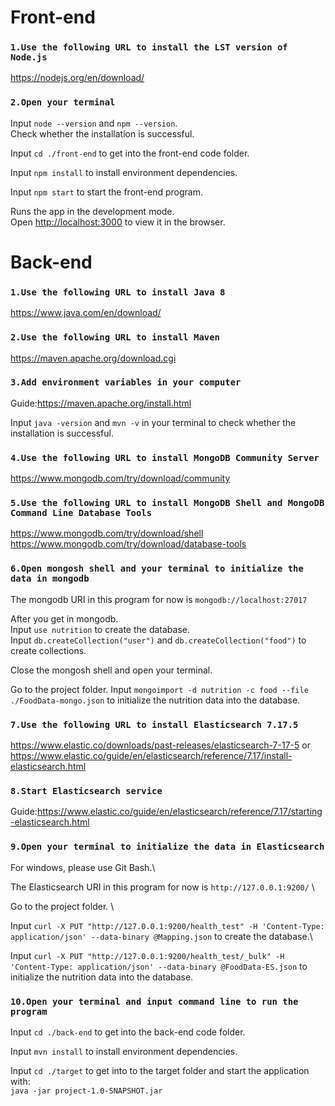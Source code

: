 # Front-end

### `1.Use the following URL to install the LST version of Node.js`

https://nodejs.org/en/download/

### `2.Open your terminal`

Input `node --version` and `npm --version`.\
Check whether the installation is successful.

Input `cd ./front-end` to get into the front-end code folder.

Input `npm install` to install environment dependencies.

Input `npm start` to start the front-end program.

Runs the app in the development mode.\
Open [http://localhost:3000](http://localhost:3000) to view it in the browser.

# Back-end

### `1.Use the following URL to install Java 8`

https://www.java.com/en/download/


### `2.Use the following URL to install Maven`

https://maven.apache.org/download.cgi

### `3.Add environment variables in your computer`
Guide:https://maven.apache.org/install.html


Input `java -version` and `mvn -v` in your terminal to check whether the installation is successful.

### `4.Use the following URL to install MongoDB Community Server`
https://www.mongodb.com/try/download/community

### `5.Use the following URL to install MongoDB Shell and MongoDB Command Line Database Tools`
https://www.mongodb.com/try/download/shell \
https://www.mongodb.com/try/download/database-tools

### `6.Open mongosh shell and your terminal to initialize the data in mongodb`
The mongodb URI in this program for now is `mongodb://localhost:27017` 

After you get in mongodb.\
Input `use nutrition` to create the database.\
Input `db.createCollection("user")` and `db.createCollection("food")` to create collections.

Close the mongosh shell and open your terminal.

Go to the project folder. 
Input `mongoimport -d nutrition -c food --file ./FoodData-mongo.json` to initialize the nutrition data into the database.

### `7.Use the following URL to install Elasticsearch 7.17.5`
https://www.elastic.co/downloads/past-releases/elasticsearch-7-17-5
or https://www.elastic.co/guide/en/elasticsearch/reference/7.17/install-elasticsearch.html

### `8.Start Elasticsearch service`
Guide:https://www.elastic.co/guide/en/elasticsearch/reference/7.17/starting-elasticsearch.html

### `9.Open your terminal to initialize the data in Elasticsearch`
For windows, please use Git Bash.\

The Elasticsearch URI in this program for now is `http://127.0.0.1:9200/` \

Go to the project folder. \

Input `curl -X PUT "http://127.0.0.1:9200/health_test" -H 'Content-Type: application/json' --data-binary @Mapping.json` to create the database.\

Input `curl -X PUT "http://127.0.0.1:9200/health_test/_bulk" -H 'Content-Type: application/json' --data-binary @FoodData-ES.json` to initialize the nutrition data into the database.


### `10.Open your terminal and input command line to run the program`

Input `cd ./back-end` to get into the back-end code folder.

Input `mvn install` to install environment dependencies.

Input `cd ./target` to get into to the target folder 
and start the application with: \
`java -jar project-1.0-SNAPSHOT.jar`



